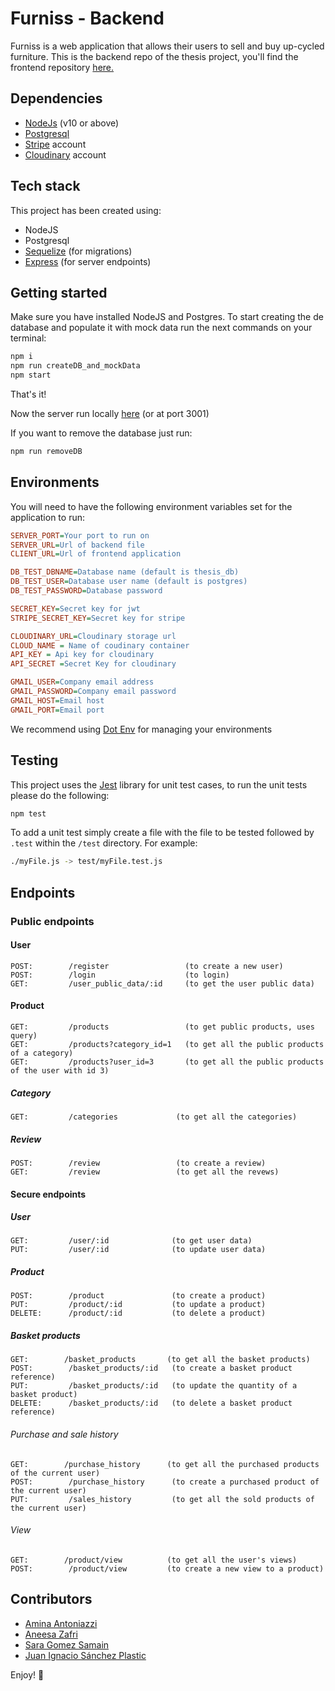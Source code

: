 # Furniss - Backend

Furniss is a web application that allows their users to sell and buy up-cycled furniture. This is the backend repo of the thesis project, you'll find the frontend repository [here.](https://github.com/sara-gg/thesis-project-client)

## Dependencies

- [NodeJs](https://nodejs.org/en/) (v10 or above)
- [Postgresql](https://www.postgresql.org/)
- [Stripe](https://stripe.com/en-gb) account
- [Cloudinary](https://cloudinary.com/) account

## Tech stack

This project has been created using:

- NodeJS
- Postgresql
- [Sequelize](https://sequelize.org/) (for migrations)
- [Express](https://expressjs.com/) (for server endpoints)

## Getting started

Make sure you have installed NodeJS and Postgres.
To start creating the de database and populate it with mock data run the next commands on your terminal:

```bash
npm i
npm run createDB_and_mockData
npm start
```

That's it!

Now the server run locally [here](http://localhost:3001) (or at port 3001)

If you want to remove the database just run:

```bash
npm run removeDB
```

## Environments

You will need to have the following environment variables set for the application to run:

```ini
SERVER_PORT=Your port to run on
SERVER_URL=Url of backend file
CLIENT_URL=Url of frontend application

DB_TEST_DBNAME=Database name (default is thesis_db)
DB_TEST_USER=Database user name (default is postgres)
DB_TEST_PASSWORD=Database password

SECRET_KEY=Secret key for jwt
STRIPE_SECRET_KEY=Secret key for stripe

CLOUDINARY_URL=Cloudinary storage url
CLOUD_NAME = Name of coudinary container
API_KEY = Api key for cloudinary
API_SECRET =Secret Key for cloudinary

GMAIL_USER=Company email address
GMAIL_PASSWORD=Company email password
GMAIL_HOST=Email host
GMAIL_PORT=Email port
```

We recommend using [Dot Env](https://www.npmjs.com/package/dotenv) for managing your environments
## Testing

This project uses the [Jest](https://jestjs.io/) library for unit test cases, to run the unit tests please do the following:

```bash
npm test
```

To add a unit test simply create a file with the file to be tested followed by `.test` within the `/test` directory. For example:

```bash
./myFile.js -> test/myFile.test.js
```

## Endpoints

### Public endpoints

#### User

```http
POST:        /register                 (to create a new user)
POST:        /login                    (to login)
GET:         /user_public_data/:id     (to get the user public data)
```

#### Product

```http
GET:         /products                 (to get public products, uses query)
GET:         /products?category_id=1   (to get all the public products of a category)
GET:         /products?user_id=3       (to get all the public products of the user with id 3)
```

##### Category

```http
GET:         /categories             (to get all the categories)
```

##### Review

```http
POST:        /review                 (to create a review)
GET:         /review                 (to get all the revews)
```

#### Secure endpoints

##### User

```http
GET:         /user/:id              (to get user data)
PUT:         /user/:id              (to update user data)
```

##### Product

```http
POST:        /product               (to create a product)
PUT:         /product/:id           (to update a product)
DELETE:      /product/:id           (to delete a product)
```

##### Basket products

```http
GET:        /basket_products       (to get all the basket products)
POST:        /basket_products/:id   (to create a basket product reference)
PUT:         /basket_products/:id   (to update the quantity of a basket product)
DELETE:      /basket_products/:id   (to delete a basket product reference)
```

###### Purchase and sale history

```http
GET:        /purchase_history      (to get all the purchased products of the current user)
POST:        /purchase_history      (to create a purchased product of the current user)
PUT:         /sales_history         (to get all the sold products of the current user)
```

###### View

```http
GET:        /product/view          (to get all the user's views)
POST:        /product/view         (to create a new view to a product)
```

## Contributors

- [Amina Antoniazzi](https://github.com/amantoniazzi)
- [Aneesa Zafri](https://github.com/neesafarza)
- [Sara Gomez Samain](https://github.com/sara-gg)
- [Juan Ignacio Sánchez Plastic](https://github.com/juansp92)

Enjoy! 🐣
